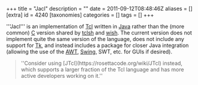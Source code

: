 +++
title = "Jacl"
description = ""
date = 2011-09-12T08:48:46Z
aliases = []
[extra]
id = 4240
[taxonomies]
categories = []
tags = []
+++

[](https://rosettacode.org/wiki/runs_on_vm::java_virtual_machine)
'''Jacl''' is an implementation of [Tcl](https://rosettacode.org/wiki/Tcl) written in [Java](https://rosettacode.org/wiki/Java) rather than the (more common) [C](https://rosettacode.org/wiki/C) version shared by [tclsh](https://rosettacode.org/wiki/tclsh) and [wish](https://rosettacode.org/wiki/wish). The current version does not implement quite the same version of the language, does not include any support for [Tk](https://rosettacode.org/wiki/Tk), and instead includes a package for closer Java integration (allowing the use of the [AWT](https://rosettacode.org/wiki/AWT), [Swing](https://rosettacode.org/wiki/Swing), SWT, etc. for GUIs if desired).

<blockquote>''Consider using [JTcl](https://rosettacode.org/wiki/JTcl) instead, which supports a larger fraction of the Tcl language and has more active developers working on it.''</blockquote>
